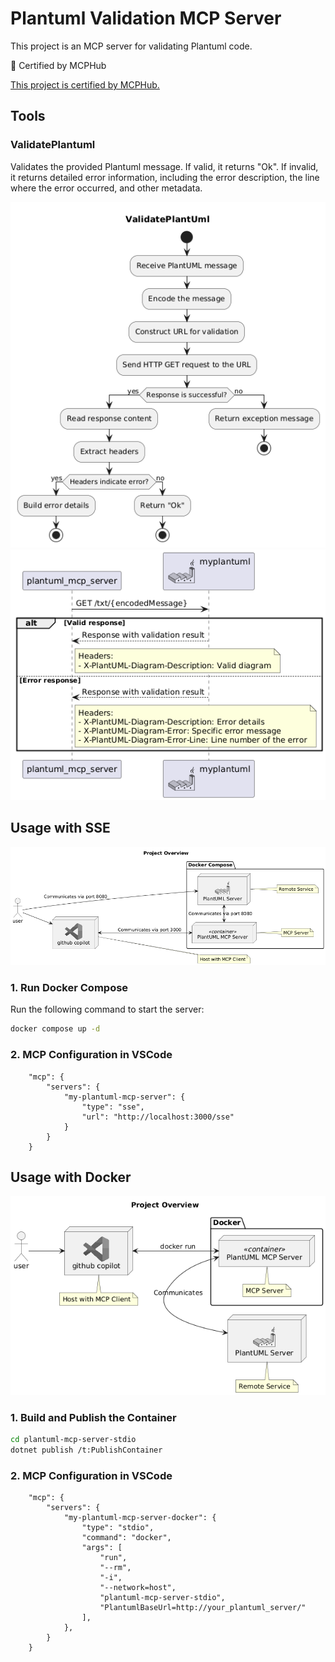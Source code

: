 # Plantuml Validation MCP Server

This project is an MCP server for validating Plantuml code.

🏅 Certified by MCPHub

[This project is certified by MCPHub.](https://mcphub.com/mcp-servers/kwhrkzk/plantuml-validator-mcp-server)

## Tools
### ValidatePlantuml
Validates the provided Plantuml message. If valid, it returns "Ok". If invalid, it returns detailed error information, including the error description, the line where the error occurred, and other metadata.

![validatePlantuml](./docs/ValidatePlantUml.png)
![sequence](./docs/sequence.png)

## Usage with SSE

![overview-sse](./docs/overview-sse.png)

### 1. Run Docker Compose
Run the following command to start the server:

```bash
docker compose up -d
```

### 2. MCP Configuration in VSCode

```json: settings.json
    "mcp": {
        "servers": {
            "my-plantuml-mcp-server": {
                "type": "sse",
                "url": "http://localhost:3000/sse"
            }
        }
    }
```

## Usage with Docker

![overview-docker](./docs/overview-docker.png)

### 1. Build and Publish the Container
```bash
cd plantuml-mcp-server-stdio
dotnet publish /t:PublishContainer
```

### 2. MCP Configuration in VSCode

```json: settings.json
    "mcp": {
        "servers": {
            "my-plantuml-mcp-server-docker": {
                "type": "stdio",
                "command": "docker",
                "args": [
                    "run",
                    "--rm",
                    "-i",
                    "--network=host",
                    "plantuml-mcp-server-stdio",
                    "PlantumlBaseUrl=http://your_plantuml_server/"
                ],
            },
        }
    }
```

